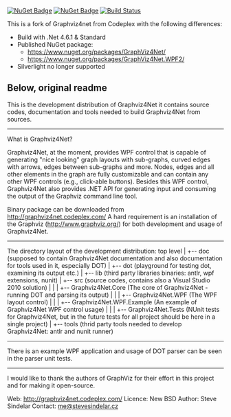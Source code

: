 [![NuGet Badge](https://buildstats.info/nuget/GraphViz4Net)](https://www.nuget.org/packages/GraphViz4Net/)
[![NuGet Badge](https://buildstats.info/nuget/GraphViz4Net.WPF2)](https://www.nuget.org/packages/GraphViz4Net.WPF2/)
[![Build Status](https://dev.azure.com/thomas0449/GitHub/_apis/build/status/frblondin.Graphviz4Net?branchName=master)](https://dev.azure.com/thomas0449/GitHub/_build/latest?definitionId=2&branchName=master)

This is a fork of Graphviz4net from Codeplex with the following differences:
* Build with .Net 4.6.1 & Standard
* Published NuGet package:
  * https://www.nuget.org/packages/GraphViz4Net/
  * https://www.nuget.org/packages/GraphViz4Net.WPF2/
* Silverlight no longer supported

Below, original readme
-------------------------------------------

This is the development distribution of Graphviz4Net it contains source codes, 
documentation and tools needed to build Graphviz4Net from sources.

-------------------------------------------
What is Graphviz4Net?

Graphviz4Net, at the moment, provides WPF control that is capable of 
generating "nice looking" graph layouts with sub-graphs, curved edges 
with arrows, edges between sub-graphs and more. 
Nodes, edges and all other elements in the graph are fully customizable and 
can contain any other WPF controls (e.g., click-able buttons). 
Besides this WPF control, Graphviz4Net also provides .NET API for 
generating input and consuming the output of the Graphviz command line tool. 
	
Binary package can be downloaded from http://graphviz4net.codeplex.com/
A hard requirement is an installation of the Graphviz (http://www.graphviz.org/) 
for both development and usage of Graphviz4Net.


-------------------------------------------
The directory layout of the development distribution:
top level
  |
  +-- doc (supposed to contain Graphviz4Net documentation and also documentation for tools used in it, especially DOT)
  |
  +-- dot (playground for testing dot, examining its output etc.)
  |
  +-- lib (third party libraries binaries: antlr, wpf extensions, nunit)
  |
  +-- src (source codes, contains also a Visual Studio 2010 solution)
  |    |
  |    +-- Graphviz4Net.Core (The core of Graphviz4Net - running DOT and parsing its output)
  |    |
  |    +-- Graphviz4Net.WPF (The WPF layout control)
  |    |
  |    +-- Graphviz4Net.WPF.Example (An example of Graphviz4Net WPF control usage)
  |    |
  |    +-- Graphviz4Net.Tests (NUnit tests for Graphviz4Net, but in the future tests for all project should be here in a single project)
  |
  +-- tools (thrid party tools needed to develop Graphviz4Net: antlr and nunit runner)

-------------------------------------------
There is an example WPF application and usage of DOT parser 
can be seen in the parser unit tests.

-------------------------------------------
I would like to thank the authors of GraphViz for their effort in 
this project and for making it open-source.

Web: http://graphviz4net.codeplex.com/
Licence: New BSD
Author: Steve Sindelar
Contact: me@stevesindelar.cz

